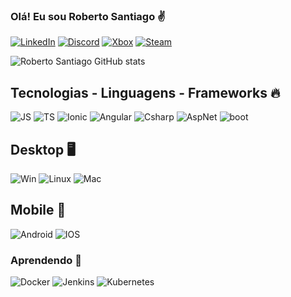 ### Olá! Eu sou Roberto Santiago ✌️

[![LinkedIn](https://img.shields.io/badge/LinkedIn-0077B5?style=for-the-badge&logo=linkedin&logoColor=white)](https://www.linkedin.com/in/roberto-santiago-58527727/)
[![Discord](https://img.shields.io/badge/Discord-7289DA?style=for-the-badge&logo=discord&logoColor=white)](robertosljr#3134)
[![Xbox](https://img.shields.io/badge/Xbox-107C10?style=for-the-badge&logo=xbox&logoColor=white)](https://account.xbox.com/pt-br/profile?gamertag=robertosljr)
[![Steam](https://img.shields.io/badge/Steam-000000?style=for-the-badge&logo=steam&logoColor=white)](https://steamcommunity.com/id/robertosljr/)

![Roberto Santiago GitHub stats](https://github-readme-stats.vercel.app/api?username=robertosljr&show_icons=true&theme=onedark)

## Tecnologias - Linguagens - Frameworks 🔥

![JS](https://img.shields.io/badge/JavaScript-F7DF1E?style=for-the-badge&logo=javascript&logoColor=black)
![TS](https://img.shields.io/badge/TypeScript-007ACC?style=for-the-badge&logo=typescript&logoColor=white)
![Ionic](https://img.shields.io/badge/Ionic-FFF?style=for-the-badge&logo=ionic&logoColor=blue)
![Angular](https://img.shields.io/badge/Angular-DD0031?style=for-the-badge&logo=angular&logoColor=white)
![Csharp](https://img.shields.io/badge/C%23-239120?style=for-the-badge&logo=c-sharp&logoColor=white)
![AspNet](https://img.shields.io/badge/.NET-5C2D91?style=for-the-badge&logo=.net&logoColor=white)
![boot](https://img.shields.io/badge/Bootstrap-563D7C?style=for-the-badge&logo=bootstrap&logoColor=white)

## Desktop 🖥️
![Win](https://img.shields.io/badge/Windows-0078D6?style=for-the-badge&logo=windows&logoColor=white)
![Linux](https://img.shields.io/badge/Linux-fd960f?style=for-the-badge&logo=linux&logoColor=black)
![Mac](https://img.shields.io/badge/MacOs-FFF?style=for-the-badge&logo=apple&logoColor=black)

## Mobile 📱
![Android](https://img.shields.io/badge/Android-3DDC84?style=for-the-badge&logo=android&logoColor=white)
![IOS](https://img.shields.io/badge/iOS-000000?style=for-the-badge&logo=ios&logoColor=white)

### Aprendendo 📖
![Docker](https://img.shields.io/badge/Docker-blue?style=for-the-badge&logo=docker&logoColor=white)
![Jenkins](https://img.shields.io/badge/Jenkins-red?style=for-the-badge&logo=jenkins&logoColor=white)
![Kubernetes](https://img.shields.io/badge/Kubernetes-white?style=for-the-badge&logo=kubernetes&logoColor=blue)
